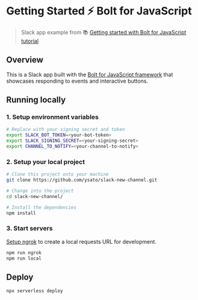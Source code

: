 # Getting Started ⚡️ Bolt for JavaScript
> Slack app example from 📚 [Getting started with Bolt for JavaScript tutorial][1]

## Overview

This is a Slack app built with the [Bolt for JavaScript framework][2] that showcases
responding to events and interactive buttons.

## Running locally

### 1. Setup environment variables

```zsh
# Replace with your signing secret and token
export SLACK_BOT_TOKEN=<your-bot-token>
export SLACK_SIGNING_SECRET=<your-signing-secret>
export CHANNEL_TO_NOTIFY=<your-channel-to-notify>
```

### 2. Setup your local project

```zsh
# Clone this project onto your machine
git clone https://github.com/ysato/slack-new-channel.git

# Change into the project
cd slack-new-channel/

# Install the dependencies
npm install
```

### 3. Start servers

[Setup ngrok][3] to create a local requests URL for development.

```zsh
npm run ngrok
npm run local
```

## Deploy

```zsh
npx serverless deploy
```

[1]: https://slack.dev/bolt-js/tutorial/getting-started
[2]: https://slack.dev/bolt-js/
[3]: https://slack.dev/bolt-js/tutorial/getting-started#setting-up-events